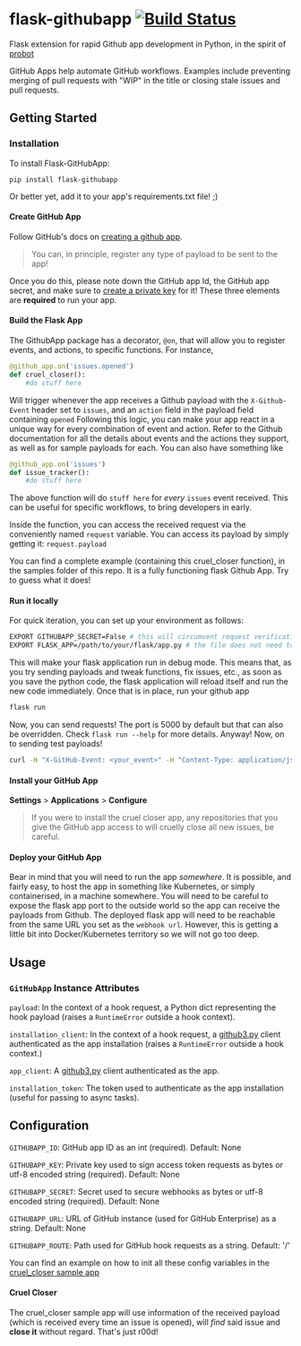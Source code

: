 # flask-githubapp [![Build Status](https://travis-ci.com/bradshjg/flask-githubapp.svg?branch=master)](https://travis-ci.com/bradshjg/flask-githubapp)
Flask extension for rapid Github app development in Python, in the spirit of [probot](https://probot.github.io/)

GitHub Apps help automate GitHub workflows. Examples include preventing merging of pull requests with "WIP" in the title or closing stale issues and pull requests.

## Getting Started

### Installation
To install Flask-GitHubApp:

`pip install flask-githubapp`

Or better yet, add it to your app's requirements.txt file! ;)

#### Create GitHub App

Follow GitHub's docs on [creating a github app](https://developer.github.com/apps/building-github-apps/creating-a-github-app/).

> You can, in principle, register any type of payload to be sent to the app!

Once you do this, please note down the GitHub app Id, the GitHub app secret, and make sure to [create a private key](https://docs.github.com/en/developers/apps/authenticating-with-github-apps#generating-a-private-key) for it! These three elements are __required__ to run your app.

#### Build the Flask App

The GithubApp package has a decorator, `@on`, that will allow you to register events, and actions, to specific functions.
For instance,

```python
@github_app.on('issues.opened')
def cruel_closer():
    #do stuff here
```

Will trigger whenever the app receives a Github payload with the `X-Github-Event` header set to `issues`, and an `action` field in the payload field containing `opened`
Following this logic, you can make your app react in a unique way for every combination of event and action. Refer to the Github documentation for all the details about events and the actions they support, as well as for sample payloads for each.
You can also have something like

```python
@github_app.on('issues')
def issue_tracker():
    #do stuff here
```

The above function will do `stuff here` for _every_ `issues` event received. This can be useful for specific workflows, to bring developers in early.

Inside the function, you can access the received request via the conveniently named `request` variable. You can access its payload by simply getting it: `request.payload`

You can find a complete example (containing this cruel_closer function), in the samples folder of this repo. It is a fully functioning flask Github App. Try to guess what it does!

#### Run it locally

For quick iteration, you can set up your environment as follows:

```bash
EXPORT GITHUBAPP_SECRET=False # this will circumvent request verification
EXPORT FLASK_APP=/path/to/your/flask/app.py # the file does not need to be named app.py! But it has to be the python file that instantiates the Flask app. For instance, samples/cruel_closer/app.py
```

This will make your flask application run in debug mode. This means that, as you try sending payloads and tweak functions, fix issues, etc., as soon as you save the python code, the flask application will reload itself and run the new code immediately.
Once that is in place, run your github app

```bash
flask run
```

Now, you can send requests! The port is 5000 by default but that can also be overridden. Check `flask run --help` for more details. Anyway! Now, on to sending test payloads!

```bash
curl -H "X-GitHub-Event: <your_event>" -H "Content-Type: application/json" -X POST -d @./path/to/payload.json http://localhost:5000
```

#### Install your GitHub App

**Settings** > **Applications** > **Configure**

> If you were to install the cruel closer app, any repositories that you give the GitHub app access to will cruelly close all new issues, be careful.

#### Deploy your GitHub App

Bear in mind that you will need to run the app _somewhere_. It is possible, and fairly easy, to host the app in something like Kubernetes, or simply containerised, in a machine somewhere. You will need to be careful to expose the flask app port to the outside world so the app can receive the payloads from Github. The deployed flask app will need to be reachable from the same URL you set as the `webhook url`. However, this is getting a little bit into Docker/Kubernetes territory so we will not go too deep.

## Usage

### `GitHubApp` Instance Attributes

`payload`: In the context of a hook request, a Python dict representing the hook payload (raises a `RuntimeError`
outside a hook context).

`installation_client`: In the context of a hook request, a [github3.py](https://github3py.readthedocs.io/en/master/) client authenticated as the app installation (raises a `RuntimeError` outside a hook context.)

`app_client`: A [github3.py](https://github3py.readthedocs.io/en/master/) client authenticated as the app.

`installation_token`: The token used to authenticate as the app installation (useful for passing to async tasks).

## Configuration

`GITHUBAPP_ID`: GitHub app ID as an int (required). Default: None

`GITHUBAPP_KEY`: Private key used to sign access token requests as bytes or utf-8 encoded string (required). Default: None

`GITHUBAPP_SECRET`: Secret used to secure webhooks as bytes or utf-8 encoded string (required). Default: None

`GITHUBAPP_URL`: URL of GitHub instance (used for GitHub Enterprise) as a string. Default: None

`GITHUBAPP_ROUTE`: Path used for GitHub hook requests as a string. Default: '/'

You can find an example on how to init all these config variables in the [cruel_closer sample app](https://github.com/bradshjg/flask-githubapp/tree/master/samples/cruel_closer)

#### Cruel Closer

The cruel_closer sample app will use information of the received payload (which is received every time an issue is opened), will _find_ said issue and **close it** without regard. 
That's just r00d!